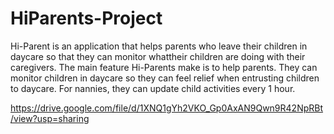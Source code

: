 # HiParents-Project
Hi-Parent is an application that helps parents who leave their children in daycare so that they can monitor whattheir children are doing with their caregivers. The main feature Hi-Parents make is to help parents. They can monitor children in daycare so they can feel relief when entrusting children to daycare. For nannies, they can update child activities every 1 hour.

https://drive.google.com/file/d/1XNQ1gYh2VKO_Gp0AxAN9Qwn9R42NpRBt/view?usp=sharing

